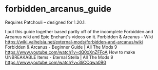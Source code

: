 # forbidden_arcanus_guide
Requires Patchouli – designed for 1.20.1.

I put this guide together based partly off of the incomplete Forbidden and Arcanus wiki and Epic Enchant's videos on it.
 Forbidden & Arcanus – Wiki
   https://wiki.valhelsia.net/external-mods/forbidden-and-arcanus/wiki
 Forbidden & Arcanus - Beginner Guide | All The Mods 9 
   https://www.youtube.com/watch?v=dQ0xXnZFFoA
 How to make UNBREAKABLE Items - Eternal Stella | All The Mods 9 
   https://www.youtube.com/watch?v=3IiCCqwa0B0
